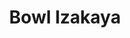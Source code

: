 ---
layout: place
title: "Bowl Izakaya"
permalink: /colorado/greeley/bowl-izakaya.html
stateAbbr: CO
stateName: Colorado
cityName: Greeley
place_id: ChIJ7Zk8cQCjbocR2USFdOqJy3Y
photos:
  - name: >-
      places/ChIJ7Zk8cQCjbocR2USFdOqJy3Y/photos/AeeoHcJ3y1NIjjQLIGiT4HinYX0c2gxHCdCSu0Va8J48hY-QUFTI6TK0O5LfrfuIdZFjY0CT1xSD9Fq7UD_cDxz7V8xVrX5TVSeDpLq_Spc8ix4ClUhuUYJIJzPYb0vl1O0Wey_SqBZVlmIhypVE_neIAraGBsq8-RrZSt6AOVHIpF36SWgMoxdwyqGSvPr_n4zqOOdsAOC5tvEjUCB338NthWOG7C_1MDdJHfha1iQm-Emfk91-2_8a5WijCWk6eMpZJYh_Gx3Go5hc1paRNtucg-jeKg_-k72gbjMtJV0YY4iitBpFEfZ_vnCCzr9W2wy0lVloml2BrI4tj-mtAAydYEMPddXdZZJXZsVWIZ71PdlzA7-3k_MeqyLQNKFV_JD5HxaBRiSSAs6fDwobbvxeexHqSiTNzSptr5WyD-PsKJeSuxOQ
    widthPx: 3024
    heightPx: 4032
    authorAttributions:
      - displayName: shaima
        uri: https://maps.google.com/maps/contrib/110427956039763527066
        photoUri: >-
          https://lh3.googleusercontent.com/a-/ALV-UjVwoZg1G87ZfPTuw-ynmoGPQbNeLAfQhgbaqrnUQLAl6coeXMjF=s100-p-k-no-mo
    flagContentUri: >-
      https://www.google.com/local/imagery/report/?cb_client=maps_api_places.places_api&image_key=!1e10!2sCIHM0ogKEICAgIDv1_uXogE&hl=en-US
    googleMapsUri: >-
      https://www.google.com/maps/place//data=!3m4!1e2!3m2!1sCIHM0ogKEICAgIDv1_uXogE!2e10!4m2!3m1!1s0x876ea300713c99ed:0x76cb89ea748544d9
  - name: >-
      places/ChIJ7Zk8cQCjbocR2USFdOqJy3Y/photos/AeeoHcLCr3pgRpYm-4Pev_wIsqzK4d0Gv2S9wMSyzsb1uTLD8bWecNISNbJ4FXtS-7n_ZHhkMwnezXEClzdDp3E86IybzhrO606RMWAzI685Al9DZZh7M8EUdpxZhLGVmKOyss7NLStDGYIPfqGw5Ycy8uko3_NrE80Mxfx6MWeI0sxZAsJEvOm07HwUkxBOE0Fjbd_YKmAN-Oeno469n5F6mgJQZVjuH34PuLfCucbfCjaRNY1kN2I0wVCuzolukSt2tfRoll-2tKV9vj8IVz1Q7a_ta0k_MVQAMKDdTNUwYbS3_aaNkrTYY6_uGDwK7hyuQCABPq89Jxa2FC5FGr5JdwdmKXcDc8zHp5vRcp6yTbYPIrdl5LvUUKQcg8Qqmcsguov8GcBK4w7yPcmJVdGgHHMNad_GWDncoeLeg_tUsxvyZo8z
    widthPx: 3600
    heightPx: 4800
    authorAttributions:
      - displayName: April Wah
        uri: https://maps.google.com/maps/contrib/102871749879834723208
        photoUri: >-
          https://lh3.googleusercontent.com/a-/ALV-UjWuOdG7NhGnKwZRzW44Y7fXjZtJ5O-k4lIvIhO51XI77WkslmlI=s100-p-k-no-mo
    flagContentUri: >-
      https://www.google.com/local/imagery/report/?cb_client=maps_api_places.places_api&image_key=!1e10!2sCIHM0ogKEICAgIDXsMHYvAE&hl=en-US
    googleMapsUri: >-
      https://www.google.com/maps/place//data=!3m4!1e2!3m2!1sCIHM0ogKEICAgIDXsMHYvAE!2e10!4m2!3m1!1s0x876ea300713c99ed:0x76cb89ea748544d9
  - name: >-
      places/ChIJ7Zk8cQCjbocR2USFdOqJy3Y/photos/AeeoHcInqCRTyYkGy7eevkMYZcaY8nmMRgsfRCUmlj4qJJmKIMnR92X4SLxc8L3v5-o-fFfHPbjhnYStQ5jdgxmvU0pbjL_anKtBz4zO4NxZ4zziaAxn7EoEy8a5HgYKQA7WhNZZW8hG-sdKX6IX2aQra1CqkmlgyVRXiq-ALsDglrQMSjTfcJGUEZKOc9cVsxovQPYdiUJM03lmf0ySNXT1iu9sm812zoUTmHF0yMW_pUNXF7NSSRW1yMaPayhotSIuJ2JiszZkqzvcMo43Wh07mVcX0M2AM2jx0AIhLgb-DAVKRJlXSg7x63MoKT8cdn9clkyN7UhU871S_oGm3sjelFLX5EgAmbMTrbYr5EluQIU5E0EGckmHL4alQx5RPYBTpp0D3AbPHUX5K1isleDvuFuvLCXeaXN1qxnRaPCdgcw-gw
    widthPx: 4000
    heightPx: 2252
    authorAttributions:
      - displayName: Tyler Weaver
        uri: https://maps.google.com/maps/contrib/108916932252123914352
        photoUri: >-
          https://lh3.googleusercontent.com/a-/ALV-UjVOf-77z5E6ZM5n6a_IpHbidKGfIMddXT2MV-sl6X-caR65EJKpXg=s100-p-k-no-mo
    flagContentUri: >-
      https://www.google.com/local/imagery/report/?cb_client=maps_api_places.places_api&image_key=!1e10!2sCIHM0ogKEICAgIDnkfvBJw&hl=en-US
    googleMapsUri: >-
      https://www.google.com/maps/place//data=!3m4!1e2!3m2!1sCIHM0ogKEICAgIDnkfvBJw!2e10!4m2!3m1!1s0x876ea300713c99ed:0x76cb89ea748544d9
  - name: >-
      places/ChIJ7Zk8cQCjbocR2USFdOqJy3Y/photos/AeeoHcJFCAzpJ1o-ds4utnAhxw9IKNybfH77Zh6mGAQiMYQAjcvs78seAB7cd9iwtEbcX-PwdXo-T1JicDxK_EJ-KsDcOlKUT82wIuAL-hojN02zFWOnKpeKZ4okSwXkDQJmcNAE8J7IEF-PeFrK29Ho2FomhlXLF89UO_u8b68QdIZWRDwU4Nnml6bghnEnSNGf0hETi-lhJWCSHV2qZm6_04g37C93w0u-SI8kBSARLYkJ5fyl-mzJbNWxVrDy_HVHogYdd6hyo7sGA-Y-t1tjFPM72DrEuOgye8A8n2F8BuNI4yrn2K0A6ibv2iqr8jIvdfDlpYMuLpd37yVwQe6v11fF379TJrpq67iCQXgvDCX_TBVOyK88T_hHU96yJzxzO7Mz1sv1giuj10_imFb3m9p-LiIJeqA0MNLgXYlzhqGZwg
    widthPx: 4000
    heightPx: 3000
    authorAttributions:
      - displayName: Jeremy Yachik
        uri: https://maps.google.com/maps/contrib/109394647196057262077
        photoUri: >-
          https://lh3.googleusercontent.com/a-/ALV-UjX3dBDyeY5moUMPlMB45ZlN573bM7Z0ksogymSkV6O2bcigWyA=s100-p-k-no-mo
    flagContentUri: >-
      https://www.google.com/local/imagery/report/?cb_client=maps_api_places.places_api&image_key=!1e10!2sCIHM0ogKEICAgICn3bm0MQ&hl=en-US
    googleMapsUri: >-
      https://www.google.com/maps/place//data=!3m4!1e2!3m2!1sCIHM0ogKEICAgICn3bm0MQ!2e10!4m2!3m1!1s0x876ea300713c99ed:0x76cb89ea748544d9
  - name: >-
      places/ChIJ7Zk8cQCjbocR2USFdOqJy3Y/photos/AeeoHcJulVe7c7gEGr_vL8l0VCmOCG2rBlHOx7kx76bdXob231oh-u67thYKOycnsABpqiNY69EnN7L5c6LG-9JplSOmC71FYYA78ls4Rrhqait8moR0EJmRIwe6k4kGrRNpyW9g-qCbI3556TTxmMlsWCbgEWfqBYV8_DK6k-CVR-ZJgaHw0xwd4givUoPIxi_7MZnW_NEyvSfNY9zRmQsEiVlIqN28j9bcdIg3x6bI5FPPOBYquy77UBcoBpNAEW1VkeYKJF7jBHKSiHzY8iwycMT8Q8Xos1oVpG7osxn311rxd4BTgiOb5uLieWSUeFsod7HDY4M1-DhNggLOT74fJiPrnb2lWb_bo6k_sYReGHK7iOBnQbnQn00iFFCtJofuZY9Ri3ue2vV31B2wMhroDZh4Uv-1Vth3B6cI1rOc6MK3KkU
    widthPx: 4000
    heightPx: 3000
    authorAttributions:
      - displayName: K Jacks
        uri: https://maps.google.com/maps/contrib/105337019682522686629
        photoUri: >-
          https://lh3.googleusercontent.com/a-/ALV-UjV9P-Y-x1xizjqsGzUP1n2sdZJREmFIZCqvKHlnMq9waJpOFw0d=s100-p-k-no-mo
    flagContentUri: >-
      https://www.google.com/local/imagery/report/?cb_client=maps_api_places.places_api&image_key=!1e10!2sCIHM0ogKEICAgMCw-dip6gE&hl=en-US
    googleMapsUri: >-
      https://www.google.com/maps/place//data=!3m4!1e2!3m2!1sCIHM0ogKEICAgMCw-dip6gE!2e10!4m2!3m1!1s0x876ea300713c99ed:0x76cb89ea748544d9
  - name: >-
      places/ChIJ7Zk8cQCjbocR2USFdOqJy3Y/photos/AeeoHcJsVmU-qw8eElhBa9-l6RkUScrWBfTLY4gD6ggzAEJ1pOuX1gwD3qlu2oAKnyGvwohUF8YjBWqul0mjzPRDXDAKbODszWA4kF_Mm0Nx8Whz-11N4zk9r5daYRVJA7SFuHHRjoUSrZVGJK1IqNBBIRIDR81r1kRVpRAR4ZS41IRDQzvRe_HQ1fxAdBowAWsAix9esFBhBCPfAjfG6gV1zOLsCujlTX1MpWSzqumq5WOtietqCR9R6A0ZX6mhw5ajA5xXIDScAcDDMF_WYYecio7N2spVfkBLIjINzNkOZyW0B3gPsbSsixdslmZeN81kf5nJdZP0RNzIUiZP42CzjSDRezUcRsDKpoNSoCjoY839hqO_ZeuYbsqnpJvf6vu64Lfu8O6yLgRqNwqmiW7rl2opsoLpv94pLwFBbeElvDS3zUPg
    widthPx: 4032
    heightPx: 3024
    authorAttributions:
      - displayName: Juan Garcia
        uri: https://maps.google.com/maps/contrib/101053482813280653793
        photoUri: >-
          https://lh3.googleusercontent.com/a-/ALV-UjVhqHt78yHqKge1cOrxU-wgbMErBzHZ6dEZRHEFpKISpDzqR8jd=s100-p-k-no-mo
    flagContentUri: >-
      https://www.google.com/local/imagery/report/?cb_client=maps_api_places.places_api&image_key=!1e10!2sCIHM0ogKEICAgMCw4LObqQE&hl=en-US
    googleMapsUri: >-
      https://www.google.com/maps/place//data=!3m4!1e2!3m2!1sCIHM0ogKEICAgMCw4LObqQE!2e10!4m2!3m1!1s0x876ea300713c99ed:0x76cb89ea748544d9
  - name: >-
      places/ChIJ7Zk8cQCjbocR2USFdOqJy3Y/photos/AeeoHcJL1vGMUU9eTmFJUU_1v8joz_QTX5Y5mCVRNCkIMvhUhphgqIteRGi1s55JWsYTFLVuqRX6BuRN1C9GUuWeGo-M2tK2PbupNImhU_TvRVNLkYwr6W5QxzNIyD91iSomzVeSGwgrA2LVrb-5vZZ6QAhA6sY2XQoG3f09X4VVBps8ZLKCSHn9_cvTWXRCZSzAHYyNkUWYaTWgl7bU0GXBO9UzUhM73ngtOFlkLYISBVyK-LZPwgyipenfGhZl1-8Q6doknBaJ6qbnJEVtcJgOteVvdAtB0bRWhNyiGdlWxoQMBb0Jcz10oiXn3JUhqCHHtO8dle80aVywZOmxhI9PnNmmC7RmJtPqamQvssNowHAiDC4TbRrv0825oY5too1bAa5stVVVuBp0PuXXM1RGHctHro0Cb_AcCB7khqkDYM6Fpb7j
    widthPx: 4080
    heightPx: 3060
    authorAttributions:
      - displayName: Yggy Drasil
        uri: https://maps.google.com/maps/contrib/102450004089551295466
        photoUri: >-
          https://lh3.googleusercontent.com/a-/ALV-UjUHA7pzZ4_xAv-4pgtV78u-pTuzD_4YDsKawRELC8sJuuS5ZLk4=s100-p-k-no-mo
    flagContentUri: >-
      https://www.google.com/local/imagery/report/?cb_client=maps_api_places.places_api&image_key=!1e10!2sCIHM0ogKEICAgIDvueLRuwE&hl=en-US
    googleMapsUri: >-
      https://www.google.com/maps/place//data=!3m4!1e2!3m2!1sCIHM0ogKEICAgIDvueLRuwE!2e10!4m2!3m1!1s0x876ea300713c99ed:0x76cb89ea748544d9
  - name: >-
      places/ChIJ7Zk8cQCjbocR2USFdOqJy3Y/photos/AeeoHcIDQ-UwzBfwVf9_dUo-GU2O4MwrSbl-aXmcjf0kYgLuP5Wwz4jeuDooXkfo21LOyU3M9e_0Prvjk9InGMYdnRskByv18TSe-dhj6aT9PAGffRt-ROfS9Ghq8zi6Hk-sC5OA-auj1ZNUfW5xp0LtiXqOTnl9acpxDIRHRRTmpqGq4X0Ly1Xp61dPHSBvYcYc_fhuKNnE9WtRPb-qKBnsId8BkvRLEP-bAqmalUenYBNmVKUL80mPwfMfQaipe13J0cSvCEEAl6372E9G5ZDrO1H8tCDO17c3VV-M8oRCNWwlrHx0fBDaz4J5m9mbQC2f2CNWfPxXejgS3v5_R3LG33rHOAciRsUdUsHeaXPX5L5ZFEefdoIKKq-b_qvhSaSc1tDS1wPBfxGYurT95-hehPtIYNnGFzOyGJxMm9EL5yk
    widthPx: 4032
    heightPx: 3024
    authorAttributions:
      - displayName: Jason Grant
        uri: https://maps.google.com/maps/contrib/114335758625847697672
        photoUri: >-
          https://lh3.googleusercontent.com/a-/ALV-UjXvrxjIFJwwDxdFgcfkaHULgB7ON0TxUn1L2x5xdsBroIYIYpk=s100-p-k-no-mo
    flagContentUri: >-
      https://www.google.com/local/imagery/report/?cb_client=maps_api_places.places_api&image_key=!1e10!2sCIHM0ogKEICAgIC37J7yEg&hl=en-US
    googleMapsUri: >-
      https://www.google.com/maps/place//data=!3m4!1e2!3m2!1sCIHM0ogKEICAgIC37J7yEg!2e10!4m2!3m1!1s0x876ea300713c99ed:0x76cb89ea748544d9
  - name: >-
      places/ChIJ7Zk8cQCjbocR2USFdOqJy3Y/photos/AeeoHcLUpr2II07zY7AWN0KRNB7GDd4Qgi7FXfmfPqXElrMDIRNhw8HxeFUi_Bx3N01DXjp0WwLZQEwFEV3HOZvz7Nw8VmJ61wKjFAYhPxb6NaPJOxQWK0du0_ye1lRKL83Xl26FrO4Cy_aNwQJQVpsHl4j5R_tJPp0vARpHCVvLpB1XiOxI0yAr5SA9n3QzfOGhYuYvgQHtv2o-LC1q5fQJPnFriIVZU8OU0sfYBoAcbonLVN9A1g8viCop7XSMFazAtWIEKE4l9_TJLXgiMOW-ft2SpdegdNkqDIY1fllonx2Kp94JMXryMUssAozWD-o-PHRWbkcLGNMaunNHjLsGFfZBEVk6FaHSZFDHrN796G2qN1pi629DubkcbOv4M6baadmhfzwj5VvTxBLj4vi4vyQOOSScQ18-pK9EO_Y-MyFB8Q
    widthPx: 4032
    heightPx: 3024
    authorAttributions:
      - displayName: Erik Sorbo
        uri: https://maps.google.com/maps/contrib/118372823793103109586
        photoUri: >-
          https://lh3.googleusercontent.com/a-/ALV-UjVdgywyyCDcRsR00aM0_9sH1GpW1fejL-c2Iov-12dVjv6eaefF=s100-p-k-no-mo
    flagContentUri: >-
      https://www.google.com/local/imagery/report/?cb_client=maps_api_places.places_api&image_key=!1e10!2sCIHM0ogKEICAgICvxJTsEA&hl=en-US
    googleMapsUri: >-
      https://www.google.com/maps/place//data=!3m4!1e2!3m2!1sCIHM0ogKEICAgICvxJTsEA!2e10!4m2!3m1!1s0x876ea300713c99ed:0x76cb89ea748544d9
  - name: >-
      places/ChIJ7Zk8cQCjbocR2USFdOqJy3Y/photos/AeeoHcIksH5yHZ60xb_RSsOF6NqW6KtGAH-Ncdmt-dFYkdy0yzjE9oHSFK5H2tm4HXi77udHijiKXD4z14HJADkShS0WfLEfQVh0Uwe0oElq1LEVW_DgDfMvaiqL4lqGtuu9ehOq-H00eoQpp_Fre5NGnb174sVu5x3fjDqLc1bXJGr2B13WDcO-sUabuuaikLYz_XH86mVnudMlafMQOuIFsTAS-sPalvaijquMcMxo4GmdkVm3fjLSpA5lgF-qhjgeyvCQT7Ji-V8nNDrkIkPApZwrJZpiVDclOeV164jZZGyTju_ns1i8mLs4T5LKHF8ztGlS1XS6k22kNDHg2PUzafH56B5sm2fmZoqxkSXdYbs53waXDZWXcp-kljAbt11TEjT-9rQmjDTeNx3ALTJXXD6XtWMi9QKWsLJxclGaGjg
    widthPx: 4000
    heightPx: 2252
    authorAttributions:
      - displayName: Amanda McCosh
        uri: https://maps.google.com/maps/contrib/114682832281915778602
        photoUri: >-
          https://lh3.googleusercontent.com/a-/ALV-UjVf21hS3rkKmpHGRpWxwgmGeT2AsnEMTL4VfmgaTODtNoLCtFTi=s100-p-k-no-mo
    flagContentUri: >-
      https://www.google.com/local/imagery/report/?cb_client=maps_api_places.places_api&image_key=!1e10!2sCIHM0ogKEICAgMDgtMXvSg&hl=en-US
    googleMapsUri: >-
      https://www.google.com/maps/place//data=!3m4!1e2!3m2!1sCIHM0ogKEICAgMDgtMXvSg!2e10!4m2!3m1!1s0x876ea300713c99ed:0x76cb89ea748544d9
address: 1130 8th Ave, Greeley, CO 80631, USA
street: 1130 8th Ave
city: Greeley
state: CO
zip: '80631'
country: USA
neighborhood: null
latitude: '40.420137'
longitude: '-104.690495'
accessibility_options:
  wheelchairAccessibleParking: true
  wheelchairAccessibleEntrance: true
  wheelchairAccessibleSeating: true
business_status: OPERATIONAL
name: Bowl Izakaya
google_maps_links:
  directionsUri: >-
    https://www.google.com/maps/dir//''/data=!4m7!4m6!1m1!4e2!1m2!1m1!1s0x876ea300713c99ed:0x76cb89ea748544d9!3e0
  placeUri: https://maps.google.com/?cid=8560087156818003161
  writeAReviewUri: >-
    https://www.google.com/maps/place//data=!4m3!3m2!1s0x876ea300713c99ed:0x76cb89ea748544d9!12e1
  reviewsUri: >-
    https://www.google.com/maps/place//data=!4m4!3m3!1s0x876ea300713c99ed:0x76cb89ea748544d9!9m1!1b1
  photosUri: >-
    https://www.google.com/maps/place//data=!4m3!3m2!1s0x876ea300713c99ed:0x76cb89ea748544d9!10e5
primary_type: Japanese Restaurant
opening_hours:
  regular: null
  current: null
secondary_opening_hours:
  regular:
    weekdayDescriptions: null
    type: null
  current:
    weekdayDescriptions: null
    type: null
phone: null
price_level: null
price_range: null
rating: null
rating_count: 0
website: null
description: null
reviews: null
parking_options: null
payment_options: null
allow_dogs: null
curbside_pickup: null
delivery: null
dine_in: null
good_for_children: null
good_for_groups: null
good_for_sports: null
live_music: null
menu_for_children: null
outdoor_seating: null
reservable: null
restroom: null
serves_beer: null
serves_breakfast: null
serves_brunch: null
serves_cocktails: null
serves_coffee: null
serves_dinner: null
serves_dessert: null
serves_lunch: null
serves_vegetarian_food: null
serves_wine: null
takeout: null

---